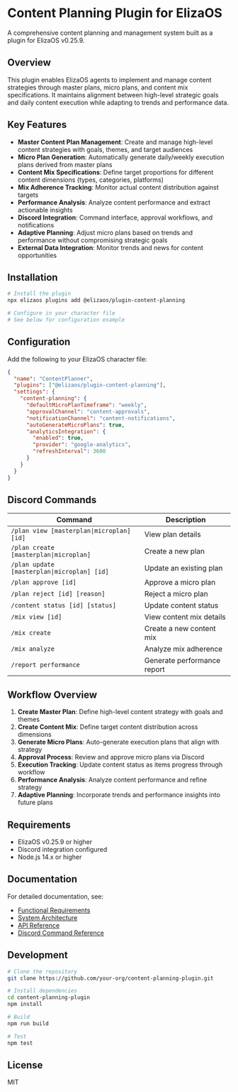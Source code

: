 # Content Planning Plugin for ElizaOS

A comprehensive content planning and management system built as a plugin for ElizaOS v0.25.9.

## Overview

This plugin enables ElizaOS agents to implement and manage content strategies through master plans, micro plans, and content mix specifications. It maintains alignment between high-level strategic goals and daily content execution while adapting to trends and performance data.

## Key Features

- **Master Content Plan Management**: Create and manage high-level content strategies with goals, themes, and target audiences
- **Micro Plan Generation**: Automatically generate daily/weekly execution plans derived from master plans
- **Content Mix Specifications**: Define target proportions for different content dimensions (types, categories, platforms)
- **Mix Adherence Tracking**: Monitor actual content distribution against targets
- **Performance Analysis**: Analyze content performance and extract actionable insights
- **Discord Integration**: Command interface, approval workflows, and notifications
- **Adaptive Planning**: Adjust micro plans based on trends and performance without compromising strategic goals
- **External Data Integration**: Monitor trends and news for content opportunities

## Installation

```bash
# Install the plugin
npx elizaos plugins add @elizaos/plugin-content-planning

# Configure in your character file
# See below for configuration example
```

## Configuration

Add the following to your ElizaOS character file:

```json
{
  "name": "ContentPlanner",
  "plugins": ["@elizaos/plugin-content-planning"],
  "settings": {
    "content-planning": {
      "defaultMicroPlanTimeframe": "weekly",
      "approvalChannel": "content-approvals",
      "notificationChannel": "content-notifications",
      "autoGenerateMicroPlans": true,
      "analyticsIntegration": {
        "enabled": true,
        "provider": "google-analytics",
        "refreshInterval": 3600
      }
    }
  }
}
```

## Discord Commands

| Command | Description |
|---------|-------------|
| `/plan view [masterplan\|microplan] [id]` | View plan details |
| `/plan create [masterplan\|microplan]` | Create a new plan |
| `/plan update [masterplan\|microplan] [id]` | Update an existing plan |
| `/plan approve [id]` | Approve a micro plan |
| `/plan reject [id] [reason]` | Reject a micro plan |
| `/content status [id] [status]` | Update content status |
| `/mix view [id]` | View content mix details |
| `/mix create` | Create a new content mix |
| `/mix analyze` | Analyze mix adherence |
| `/report performance` | Generate performance report |

## Workflow Overview

1. **Create Master Plan**: Define high-level content strategy with goals and themes
2. **Create Content Mix**: Define target content distribution across dimensions
3. **Generate Micro Plans**: Auto-generate execution plans that align with strategy
4. **Approval Process**: Review and approve micro plans via Discord
5. **Execution Tracking**: Update content status as items progress through workflow
6. **Performance Analysis**: Analyze content performance and refine strategy
7. **Adaptive Planning**: Incorporate trends and performance insights into future plans

## Requirements

- ElizaOS v0.25.9 or higher
- Discord integration configured
- Node.js 14.x or higher

## Documentation

For detailed documentation, see:
- [Functional Requirements](docs/functional-requirements.md)
- [System Architecture](docs/system-architecture.md)
- [API Reference](docs/api-reference.md)
- [Discord Command Reference](docs/discord-commands.md)

## Development

```bash
# Clone the repository
git clone https://github.com/your-org/content-planning-plugin.git

# Install dependencies
cd content-planning-plugin
npm install

# Build
npm run build

# Test
npm test
```

## License

MIT